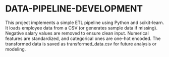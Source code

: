 # DATA-PIPELINE-DEVELOPMENT

This project implements a simple ETL pipeline using Python and scikit-learn.
It loads employee data from a CSV (or generates sample data if missing).
Negative salary values are removed to ensure clean input.
Numerical features are standardized, and categorical ones are one-hot encoded.
The transformed data is saved as transformed_data.csv for future analysis or modeling.



